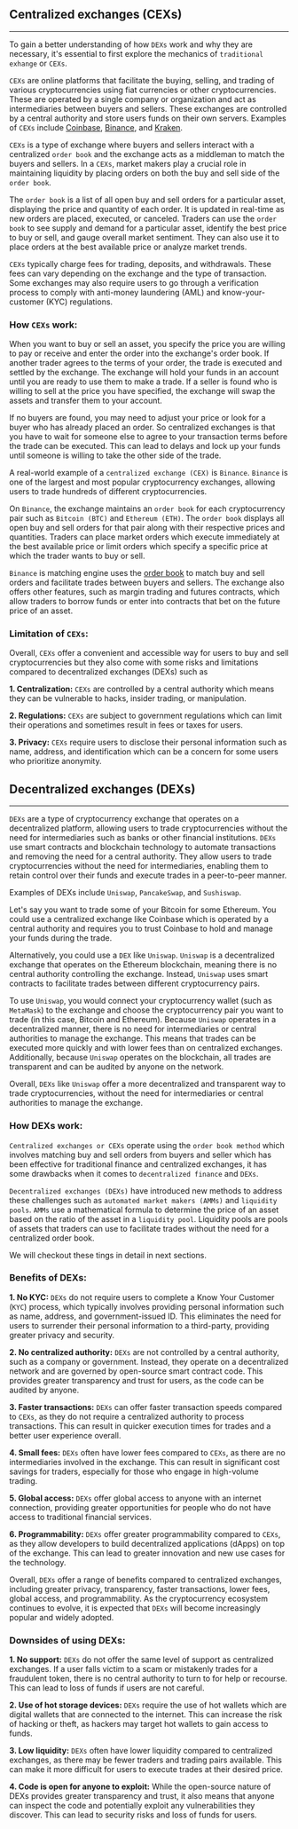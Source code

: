 ## Centralized exchanges (CEXs)

<hr>

To gain a better understanding of how `DEXs` work and why they are necessary, it's essential to first explore the mechanics of `traditional  exhange` or `CEXs`.

`CEXs` are online platforms that facilitate the buying, selling, and trading of various cryptocurrencies using fiat currencies or other cryptocurrencies. These are operated by a single company or organization and act as intermediaries between buyers and sellers. These exchanges are controlled by a central authority and store users funds on their own servers. Examples of `CEXs` include <a href="https://www.coinbase.com/" target="_blank">Coinbase</a>, <a href="https://www.binance.com/en" target="_blank">Binance</a>, and <a href="https://www.kraken.com/" target="_blank">Kraken</a>.

`CEXs` is a type of exchange where buyers and sellers interact with a centralized `order book` and the exchange acts as a middleman to match the buyers and sellers. In a `CEXs`, market makers play a crucial role in maintaining liquidity by placing orders on both the buy and sell side of the `order book`.

The `order book` is a list of all open buy and sell orders for a particular asset, displaying the price and quantity of each order. It is updated in real-time as new orders are placed, executed, or canceled. Traders can use the `order book` to see supply and demand for a particular asset, identify the best price to buy or sell, and gauge overall market sentiment. They can also use it to place orders at the best available price or analyze market trends.

`CEXs` typically charge fees for trading, deposits, and withdrawals. These fees can vary depending on the exchange and the type of transaction. Some exchanges may also require users to go through a verification process to comply with anti-money laundering (AML) and know-your-customer (KYC) regulations.

### How `CEXs` work:

When you want to buy or sell an asset, you specify the price you are willing to pay or receive and enter the order into the exchange's order book. If another trader agrees to the terms of your order, the trade is executed and settled by the exchange. The exchange will hold your funds in an account until you are ready to use them to make a trade. If a seller is found who is willing to sell at the price you have specified, the exchange will swap the assets and transfer them to your account. 

If no buyers are found, you may need to adjust your price or look for a buyer who has already placed an order. So centralized exchanges is that you have to wait for someone else to agree to your transaction terms before the trade can be executed. This can lead to delays and lock up your funds until someone is willing to take the other side of the trade.

A real-world example of a `centralized exchange (CEX)` is `Binance`. `Binance` is one of the largest and most popular cryptocurrency exchanges, allowing users to trade hundreds of different cryptocurrencies.

On `Binance`, the exchange maintains an `order book` for each cryptocurrency pair such as `Bitcoin (BTC)` and `Ethereum (ETH)`. The `order book` displays all open buy and sell orders for that pair along with their respective prices and quantities. Traders can place market orders which execute immediately at the best available price or limit orders which specify a specific price at which the trader wants to buy or sell.

`Binance` is matching engine uses the <a href="https://www.binance.com/en/orderbook/BTC_USDT" target="_blank">order book</a> to match buy and sell orders and facilitate trades between buyers and sellers. The exchange also offers other features, such as margin trading and futures contracts, which allow traders to borrow funds or enter into contracts that bet on the future price of an asset.

### Limitation of `CEXs`:

Overall, `CEXs` offer a convenient and accessible way for users to buy and sell cryptocurrencies but they also come with some risks and limitations compared to decentralized exchanges (DEXs) such as

**1. Centralization:** `CEXs` are controlled by a central authority which means they can be vulnerable to hacks, insider trading, or manipulation.

**2. Regulations:** `CEXs` are subject to government regulations which can limit their operations and sometimes result in fees or taxes for users.

**3. Privacy:** `CEXs` require users to disclose their personal information such as name, address, and identification which can be a concern for some users who prioritize anonymity.

## Decentralized exchanges (DEXs)

<hr>

`DEXs` are a type of cryptocurrency exchange that operates on a decentralized platform, allowing users to trade cryptocurrencies without the need for intermediaries such as banks or other financial institutions. `DEXs` use smart contracts and blockchain technology to automate transactions and removing the need for a central authority. They allow users to trade cryptocurrencies without the need for intermediaries, enabling them to retain control over their funds and execute trades in a peer-to-peer manner.

Examples of DEXs include `Uniswap`, `PancakeSwap`, and `Sushiswap`.

Let's say you want to trade some of your Bitcoin for some Ethereum. You could use a centralized exchange like Coinbase which is operated by a central authority and requires you to trust Coinbase to hold and manage your funds during the trade.

Alternatively, you could use a `DEX` like `Uniswap`. `Uniswap` is a decentralized exchange that operates on the Ethereum blockchain, meaning there is no central authority controlling the exchange. Instead, `Uniswap` uses smart contracts to facilitate trades between different cryptocurrency pairs.

To use `Uniswap`, you would connect your cryptocurrency wallet (such as `MetaMask`) to the exchange and choose the cryptocurrency pair you want to trade (in this case, Bitcoin and Ethereum). Because `Uniswap` operates in a decentralized manner, there is no need for intermediaries or central authorities to manage the exchange. This means that trades can be executed more quickly and with lower fees than on centralized exchanges. Additionally, because `Uniswap` operates on the blockchain, all trades are transparent and can be audited by anyone on the network.

Overall, `DEXs` like `Uniswap` offer a more decentralized and transparent way to trade cryptocurrencies, without the need for intermediaries or central authorities to manage the exchange.

### How DEXs work:

`Centralized exchanges or CEXs` operate using the `order book method` which involves matching buy and sell orders from buyers and seller which has been effective for traditional finance and centralized exchanges, it has some drawbacks when it comes to `decentralized finance` and `DEXs`. 


`Decentralized exchanges (DEXs)` have introduced new methods to address these challenges such as `automated market makers (AMMs)` and `liquidity pools`. `AMMs` use a mathematical formula to determine the price of an asset based on the ratio of the asset in a `liquidity pool`. Liquidity pools are pools of assets that traders can use to facilitate trades without the need for a centralized order book.

We will checkout these tings in detail in next sections.

### Benefits of DEXs:

**1. No KYC:** `DEXs` do not require users to complete a Know Your Customer (`KYC`) process, which typically involves providing personal information such as name, address, and government-issued ID. This eliminates the need for users to surrender their personal information to a third-party, providing greater privacy and security.

**2. No centralized authority:** `DEXs` are not controlled by a central authority, such as a company or government. Instead, they operate on a decentralized network and are governed by open-source smart contract code. This provides greater transparency and trust for users, as the code can be audited by anyone.

**3. Faster transactions:** `DEXs` can offer faster transaction speeds compared to `CEXs`, as they do not require a centralized authority to process transactions. This can result in quicker execution times for trades and a better user experience overall.

**4. Small fees:** `DEXs` often have lower fees compared to `CEXs`, as there are no intermediaries involved in the exchange. This can result in significant cost savings for traders, especially for those who engage in high-volume trading.

**5. Global access:** `DEXs` offer global access to anyone with an internet connection, providing greater opportunities for people who do not have access to traditional financial services.

**6. Programmability:** `DEXs` offer greater programmability compared to `CEXs`, as they allow developers to build decentralized applications (dApps) on top of the exchange. This can lead to greater innovation and new use cases for the technology.

Overall, `DEXs` offer a range of benefits compared to centralized exchanges, including greater privacy, transparency, faster transactions, lower fees, global access, and programmability. As the cryptocurrency ecosystem continues to evolve, it is expected that `DEXs` will become increasingly popular and widely adopted.

### Downsides of using DEXs:

**1. No support:** `DEXs` do not offer the same level of support as centralized exchanges. If a user falls victim to a scam or mistakenly trades for a fraudulent token, there is no central authority to turn to for help or recourse. This can lead to loss of funds if users are not careful.

**2. Use of hot storage devices:** `DEXs` require the use of hot wallets which are digital wallets that are connected to the internet. This can increase the risk of hacking or theft, as hackers may target hot wallets to gain access to funds.

**3. Low liquidity:** `DEXs` often have lower liquidity compared to centralized exchanges, as there may be fewer traders and trading pairs available. This can make it more difficult for users to execute trades at their desired price.

**4. Code is open for anyone to exploit:** While the open-source nature of DEXs provides greater transparency and trust, it also means that anyone can inspect the code and potentially exploit any vulnerabilities they discover. This can lead to security risks and loss of funds for users.